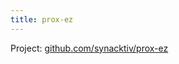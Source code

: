 ```yaml
---
title: prox-ez
---
```


Project: [github.com/synacktiv/prox-ez](https://github.com/synacktiv/prox-ez)
